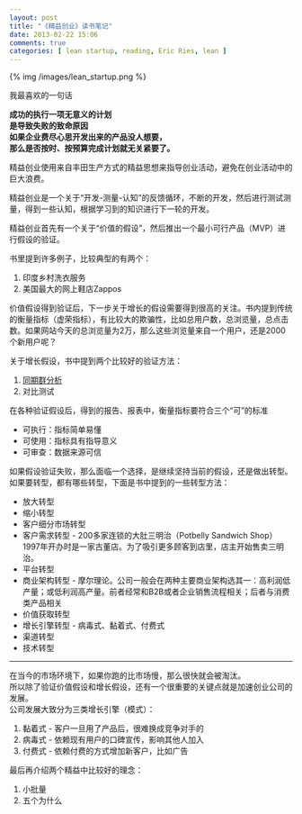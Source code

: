 ```yaml
---
layout: post
title: "《精益创业》读书笔记"
date: 2013-02-22 15:06
comments: true
categories: [ lean startup, reading, Eric Ries, lean ]
---
```


{% img /images/lean_startup.png %}

我最喜欢的一句话

**成功的执行一项无意义的计划  
是导致失败的致命原因  
如果企业费尽心思开发出来的产品没人想要，  
那么是否按时、按预算完成计划就无关紧要了。**

精益创业使用来自丰田生产方式的精益思想来指导创业活动，避免在创业活动中的巨大浪费。

精益创业是一个关于“开发-测量-认知”的反馈循环，不断的开发，然后进行测试测量，得到一些认知，根据学习到的知识进行下一轮的开发。  

精益创业首先有一个关于“价值的假设”，然后推出一个最小可行产品（MVP）进行假设的验证。

书里提到许多例子，比较典型的有两个：  

1. 印度乡村洗衣服务
2. 美国最大的网上鞋店Zappos

价值假设得到验证后，下一步关于增长的假设需要得到很高的关注。书内提到传统的衡量指标（虚荣指标），有比较大的欺骗性，比如总用户数，总浏览量，总点击数。如果网站今天的总浏览量为2万，那么这些浏览量来自一个用户，还是2000个新用户呢？

关于增长假设，书中提到两个比较好的验证方法：

1. [同期群分析](http://en.wikipedia.org/wiki/Cohort_study)
2. 对比测试

在各种验证假设后，得到的报告、报表中，衡量指标要符合三个“可”的标准

- 可执行：指标简单易懂
- 可使用：指标具有指导意义
- 可审查：数据来源可信

<!-- more -->

如果假设验证失败，那么面临一个选择，是继续坚持当前的假设，还是做出转型。如果要转型，都有哪些转型，下面是书中提到的一些转型方法：


* 放大转型
* 缩小转型
* 客户细分市场转型
* 客户需求转型 - 200多家连锁的大肚三明治（Potbelly Sandwich Shop） 1997年开办时是一家古董店。为了吸引更多顾客到店里，店主开始售卖三明治。
* 平台转型
* 商业架构转型 - 摩尔理论。公司一般会在两种主要商业架构选其一：高利润低产量；或低利润高产量。前者经常和B2B或者企业销售流程相关；后者与消费类产品相关
* 价值获取转型
* 增长引擎转型 - 病毒式、黏着式、付费式
* 渠道转型
* 技术转型

----
在当今的市场环境下，如果你跑的比市场慢，那么很快就会被淘汰。  
所以除了验证价值假设和增长假设，还有一个很重要的关键点就是加速创业公司的发展。  
公司发展大致分为三类增长引擎（模式）：

1. 黏着式 - 客户一旦用了产品后，很难换成竞争对手的
2. 病毒式 - 依赖现有用户的口碑宣传，影响其他人加入
3. 付费式 - 依赖付费的方式增加新客户，比如广告

最后再介绍两个精益中比较好的理念：

1. 小批量
2. 五个为什么
